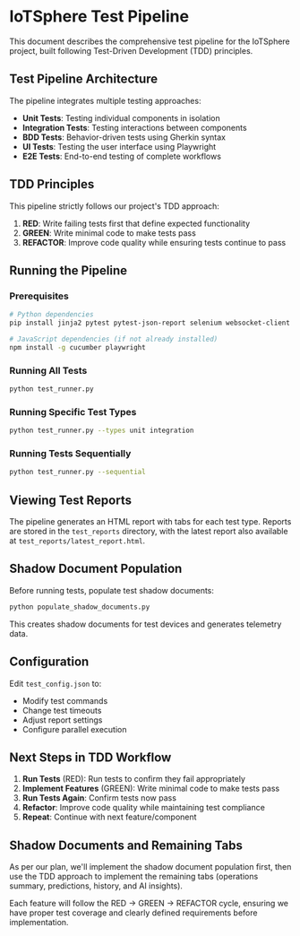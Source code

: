 # IoTSphere Test Pipeline

This document describes the comprehensive test pipeline for the IoTSphere project, built following Test-Driven Development (TDD) principles.

## Test Pipeline Architecture

The pipeline integrates multiple testing approaches:

- **Unit Tests**: Testing individual components in isolation
- **Integration Tests**: Testing interactions between components
- **BDD Tests**: Behavior-driven tests using Gherkin syntax
- **UI Tests**: Testing the user interface using Playwright
- **E2E Tests**: End-to-end testing of complete workflows

## TDD Principles

This pipeline strictly follows our project's TDD approach:

1. **RED**: Write failing tests first that define expected functionality
2. **GREEN**: Write minimal code to make tests pass
3. **REFACTOR**: Improve code quality while ensuring tests continue to pass

## Running the Pipeline

### Prerequisites

```bash
# Python dependencies
pip install jinja2 pytest pytest-json-report selenium websocket-client requests

# JavaScript dependencies (if not already installed)
npm install -g cucumber playwright
```

### Running All Tests

```bash
python test_runner.py
```

### Running Specific Test Types

```bash
python test_runner.py --types unit integration
```

### Running Tests Sequentially

```bash
python test_runner.py --sequential
```

## Viewing Test Reports

The pipeline generates an HTML report with tabs for each test type. Reports are stored in the `test_reports` directory, with the latest report also available at `test_reports/latest_report.html`.

## Shadow Document Population

Before running tests, populate test shadow documents:

```bash
python populate_shadow_documents.py
```

This creates shadow documents for test devices and generates telemetry data.

## Configuration

Edit `test_config.json` to:

- Modify test commands
- Change test timeouts
- Adjust report settings
- Configure parallel execution

## Next Steps in TDD Workflow

1. **Run Tests** (RED): Run tests to confirm they fail appropriately
2. **Implement Features** (GREEN): Write minimal code to make tests pass
3. **Run Tests Again**: Confirm tests now pass
4. **Refactor**: Improve code quality while maintaining test compliance
5. **Repeat**: Continue with next feature/component

## Shadow Documents and Remaining Tabs

As per our plan, we'll implement the shadow document population first, then use the TDD approach to implement the remaining tabs (operations summary, predictions, history, and AI insights).

Each feature will follow the RED → GREEN → REFACTOR cycle, ensuring we have proper test coverage and clearly defined requirements before implementation.
